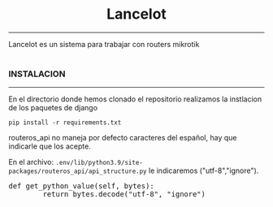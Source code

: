# <center>Lancelot</center>
<hr>
Lancelot es un sistema para trabajar con routers mikrotik
<br>
<br>

### INSTALACION
<hr>
<p>En el directorio donde hemos clonado el repositorio realizamos la instlacion de los paquetes de django</p>
<code>pip install -r requirements.txt</code>
<p></p>

<p>routeros_api no maneja por defecto caracteres del español, hay que indicarle que los acepte.</p>
<p>En el archivo: <code>.env/lib/python3.9/site-packages/routeros_api/api_structure.py</code> le indicaremos ("utf-8","ignore").</p>

<pre>
def get_python_value(self, bytes):
        return bytes.decode("utf-8", "ignore")
</pre>
